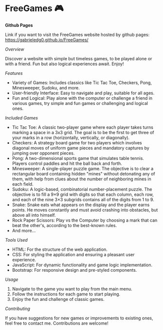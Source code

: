 # FreeGames 🎮

**Github Pages**

Link if you want to visit the FreeGames website hosted by github pages: https://gabrieledg0.github.io/FreeGames/

*Overview*

Discover a website with simple but timeless games, to be played alone or with a friend. Fun but also logical experiences await. Enjoy!

*Features*

- Variety of Games: Includes classics like Tic Tac Toe, Checkers, Pong, Minesweeper, Sudoku, and more.
- User-friendly Interface: Easy to navigate and play, suitable for all ages.
- Fun and Logical: Play alone with the computer or challenge a friend in various games, try simple and fun games or challenging and logical ones.

*Included Games*

- Tic Tac Toe: A classic two-player game where each player takes turns marking a space in a 3x3 grid. The goal is to be the first to get three of your marks in a row (horizontally, vertically, or diagonally).
- Checkers: A strategy board game for two players which involves diagonal moves of uniform game pieces and mandatory captures by jumping over opponent pieces.
- Pong: A two-dimensional sports game that simulates table tennis. Players control paddles and hit the ball back and forth.
- Minesweeper: A single-player puzzle game. The objective is to clear a rectangular board containing hidden "mines" without detonating any of them, with help from clues about the number of neighboring mines in each field.
- Sudoku: A logic-based, combinatorial number-placement puzzle. The objective is to fill a 9×9 grid with digits so that each column, each row, and each of the nine 3×3 subgrids contains all of the digits from 1 to 9.
- Snake: Snake eats what appears on the display and the player earns points. He moves constantly and must avoid crashing into obstacles, but above all into himself.
- Rock Paper Scissors: Play vs the Computer by choosing a mark that can beat the other's, according to the best-known rules.
- And more...

*Tools Used*

- HTML: For the structure of the web application.
- CSS: For styling the application and ensuring a pleasant user experience.
- JavaScript: For dynamic functionality and game logic implementation.
- Bootstrap: For responsive design and pre-styled components.

*Usage*

1) Navigate to the game you want to play from the main menu.
2) Follow the instructions for each game to start playing.
3) Enjoy the fun and challenge of classic games.

*Contributing*

If you have suggestions for new games or improvements to existing ones, feel free to contact me. Contributions are welcome!
